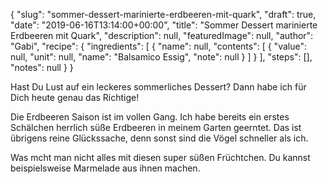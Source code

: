 {
    "slug": "sommer-dessert-marinierte-erdbeeren-mit-quark",
    "draft": true,
    "date": "2019-06-16T13:14:00+00:00",
    "title": "Sommer Dessert marinierte Erdbeeren mit Quark",
    "description": null,
    "featuredImage": null,
    "author": "Gabi",
    "recipe": {
        "ingredients": [
            {
                "name": null,
                "contents": [
                    {
                        "value": null,
                        "unit": null,
                        "name": "Balsamico Essig",
                        "note": null
                    }
                ]
            }
        ],
        "steps": [],
        "notes": null
    }
}

Hast Du Lust auf ein leckeres sommerliches Dessert? Dann habe ich für Dich heute genau das Richtige! 

Die Erdbeeren Saison ist im vollen Gang. Ich habe bereits ein erstes Schälchen herrlich süße Erdbeeren in meinem Garten geerntet. Das ist übrigens reine Glückssache, denn sonst sind die Vögel schneller als ich.

Was mcht man nicht alles mit diesen super süßen Früchtchen. Du  kannst beispielsweise Marmelade aus ihnen machen.